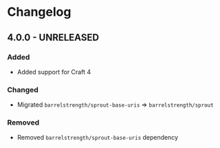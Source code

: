 # Changelog

## 4.0.0 - UNRELEASED

### Added

- Added support for Craft 4

### Changed

- Migrated `barrelstrength/sprout-base-uris` => `barrelstrength/sprout`

### Removed

- Removed `barrelstrength/sprout-base-uris` dependency
